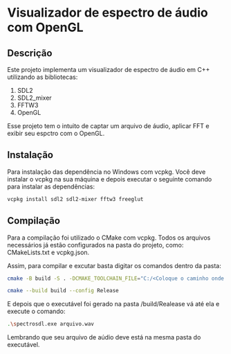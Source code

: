 # Visualizador de espectro de áudio com OpenGL

## Descrição

Este projeto implementa um visualizador de espectro de áudio em C++ utilizando as bibliotecas:

1. SDL2
2. SDL2_mixer
3. FFTW3
4. OpenGL

Esse projeto tem o intuito de captar um arquivo
de áudio, aplicar FFT e exibir seu espctro com o OpenGL.

## Instalação

Para instalação das dependência no Windows com vcpkg. Você deve instalar o vcpkg na sua máquina e depois executar o seguinte comando para instalar as dependências:

```bash
vcpkg install sdl2 sdl2-mixer fftw3 freeglut
```

## Compilação

Para a compilação foi utilizado o CMake com vcpkg. Todos os arquivos necessários já estão configurados na pasta do projeto, como: CMakeLists.txt e vcpkg.json.

Assim, para compilar e excutar basta digitar os comandos dentro da pasta:

```bash
cmake -B build -S . -DCMAKE_TOOLCHAIN_FILE="C:/<Coloque o caminho onde instalou o vcpkg>/scripts/buildsystems/vcpkg.cmake" -DVCPKG_TARGET_TRIPLET=x64-windows

cmake --build build --config Release
```

E depois que o executável foi gerado na pasta /build/Realease vá até ela e execute o comando:

```bash
.\spectrosdl.exe arquivo.wav
```

Lembrando que seu arquivo de aúdio deve está na mesma pasta do executável.
